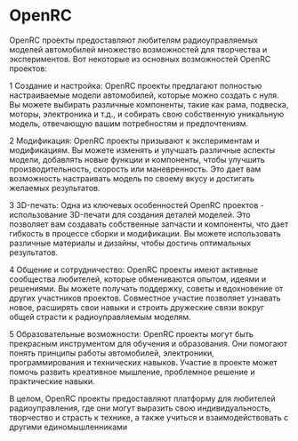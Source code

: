 # OpenRC

OpenRC проекты предоставляют любителям радиоуправляемых моделей автомобилей множество возможностей для творчества и экспериментов. Вот некоторые из основных возможностей OpenRC проектов:

 1 Создание и настройка: OpenRC проекты предлагают полностью настраиваемые модели автомобилей, которые можно создать с нуля. Вы можете выбирать различные компоненты, такие как рама, подвеска, моторы, электроника и т.д., и собирать свою собственную уникальную модель, отвечающую вашим потребностям и предпочтениям.
 
 
 2 Модификация: OpenRC проекты призывают к экспериментам и модификациям. Вы можете изменять и улучшать различные аспекты модели, добавлять новые функции и компоненты, чтобы улучшить производительность, скорость или маневренность. Это дает вам возможность настраивать модель по своему вкусу и достигать желаемых результатов.
 
 3 3D-печать: Одна из ключевых особенностей OpenRC проектов - использование 3D-печати для создания деталей моделей. Это позволяет вам создавать собственные запчасти и компоненты, что дает гибкость в процессе сборки и модификации. Вы можете использовать различные материалы и дизайны, чтобы достичь оптимальных результатов.
 
 4 Общение и сотрудничество: OpenRC проекты имеют активные сообщества любителей, которые обмениваются опытом, идеями и решениями. Вы можете получать поддержку, советы и вдохновение от других участников проектов. Совместное участие позволяет узнавать новое, расширять свои навыки и строить дружеские связи вокруг общей страсти к радиоуправляемым моделям.
 
 5 Образовательные возможности: OpenRC проекты могут быть прекрасным инструментом для обучения и образования. Они помогают понять принципы работы автомобилей, электроники, программирования и технических навыков. Участие в проекте может помочь развить креативное мышление, проблемное решение и практические навыки.
 
В целом, OpenRC проекты предоставляют платформу для любителей радиоуправления, где они могут выразить свою индивидуальность, творчество и страсть к технике, а также учиться и взаимодействовать с другими единомышленниками
